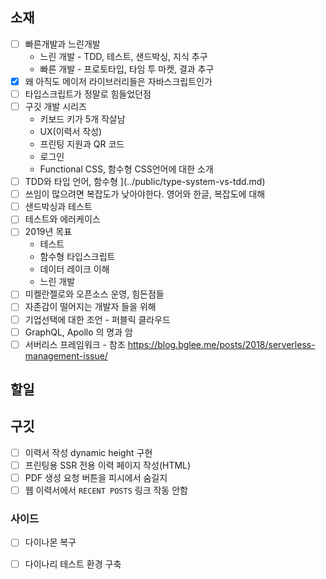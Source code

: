 ## 소재

- [ ] 빠른개발과 느린개발
  - 느린 개발 - TDD, 테스트, 샌드박싱, 지식 추구
  - 빠른 개발 - 프로토타입, 타임 투 마켓, 결과 추구
- [x] 왜 아직도 메이저 라이브러리들은  자바스크립트인가
- [ ] 타입스크립트가 정말로 힘들었던점
- [ ] 구깃 개발 시리즈
  - 키보드 키가 5개 작살남
  - UX(이력서 작성)
  - 프린팅 지원과 QR 코드
  - 로그인
  - Functional CSS, 함수형 CSS언어에 대한 소개
- [ ] TDD와 타입 언어, 함수형 ](../public/type-system-vs-tdd.md)
- [ ] 쓰임이 많으려면 복잡도가 낮아야한다. 영어와 한글, 복잡도에 대해
- [ ] 샌드박싱과 테스트
- [ ] 테스트와 에러케이스
- [ ] 2019년 목표
  - 테스트
  - 함수형 타입스크립트
  - 데이터 레이크 이해
  - 느린 개발
- [ ] 미켈란젤로와 오픈소스 운영, 힘든점들
- [ ] 자존감이 떨어지는 개발자 들을 위해
- [ ] 기업선택에 대한 조언 - 퍼블릭 클라우드
- [ ] GraphQL, Apollo 의 명과 암
- [ ] 서버리스 프레임워크 - 참조 <https://blog.bglee.me/posts/2018/serverless-management-issue/>

## 할일

## 구깃

- [ ] 이력서 작성 dynamic height 구현
- [ ] 프린팅용 SSR 전용 이력 페이지 작성(HTML)
- [ ] PDF 생성 요청 버튼을 피시에서 숨길지
- [ ] 웹 이력서에서 `RECENT POSTS` 링크 작동 안함

### 사이드

- [ ] 다이나몬 복구
- [ ] 다이나리 테스트 환경 구축

